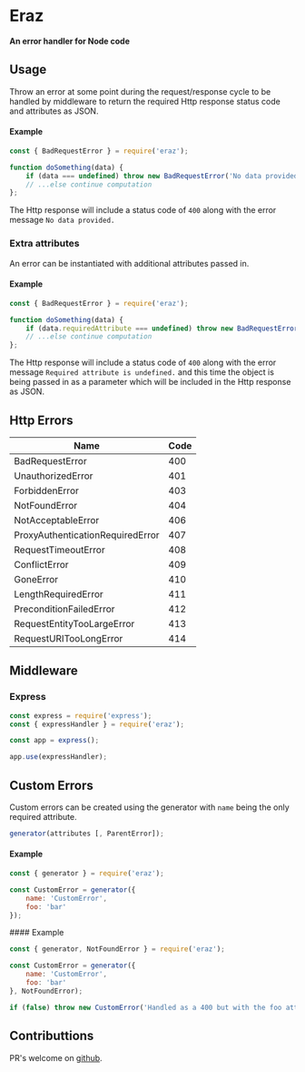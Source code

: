 # Eraz
__An error handler for Node code__

## Usage
Throw an error at some point during the request/response cycle to be handled by middleware to return the required Http response status code and attributes as JSON.


#### Example 
```js
const { BadRequestError } = require('eraz');

function doSomething(data) {
    if (data === undefined) throw new BadRequestError('No data provided.');
    // ...else continue computation
};
```
The Http response will include a status code of `400` along with the error message `No data provided.`

### Extra attributes
An error can be instantiated with additional attributes passed in.
#### Example
```js
const { BadRequestError } = require('eraz');

function doSomething(data) {
    if (data.requiredAttribute === undefined) throw new BadRequestError('Required attribute is undefined.', data);
    // ...else continue computation
};
```
The Http response will include a status code of `400` along with the error message `Required attribute is undefined.` and this time the object is being passed in as a parameter which will be included in the Http response as JSON.

## Http Errors
| Name | Code |
|---|---|
|BadRequestError| 400 |
|UnauthorizedError|401|
|ForbiddenError|403|
|NotFoundError|404|
|NotAcceptableError|406|
|ProxyAuthenticationRequiredError|407|
|RequestTimeoutError|408|
|ConflictError|409|
|GoneError|410|
|LengthRequiredError|411|
|PreconditionFailedError|412|
|RequestEntityTooLargeError|413|
|RequestURITooLongError|414|

## Middleware

### Express
```js
const express = require('express');
const { expressHandler } = require('eraz');

const app = express();

app.use(expressHandler);
```

## Custom Errors
Custom errors can be created using the generator with `name` being the only required attribute.
```js
generator(attributes [, ParentError]);
```

#### Example
```js
const { generator } = require('eraz');

const CustomError = generator({
    name: 'CustomError',
    foo: 'bar'
});
```
#### Example
```js
const { generator, NotFoundError } = require('eraz');

const CustomError = generator({
    name: 'CustomError',
    foo: 'bar'
}, NotFoundError);

if (false) throw new CustomError('Handled as a 400 but with the foo attribute included.');
```

## Contributtions
PR's welcome on [github](https://github.com/toddpla/eraz/pulls).